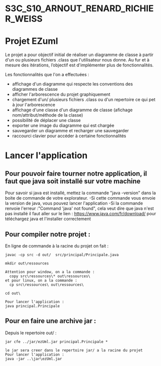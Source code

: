 # S3C_S10_ARNOUT_RENARD_RICHIER_WEISS

# Projet EZuml
Le projet a pour objectif initial de réaliser un diagramme de classe à partir d'un ou plusieurs fichiers .class que l'utilisateur nous donne.
Au fur et à mesure des itérations, l’objectif est d'implémenter plus de fonctionnalités.

Les fonctionnalités que l'on a effectuées :
  - affichage d'un diagramme qui respecte les conventions des diagrammes de classe
  - afficher l'arborescence du projet graphiquement
  - chargement d'un/ plusieurs fichiers .class ou d'un repertoire ce qui pet à jour l'arborescence
  - affichage d'une classe d'un diagramme de classe (afichage nom/attribut/méthode de la classe)
  - possibilité de déplacer une classe
  - exporter une image du diagramme qui est chargée
  - sauvegarder un diagramme et recharger une sauvegarder
  - raccourci clavier pour accéder à certaine fonctionnalités


# Lancer l'application

## Pour pouvoir faire tourner notre application, il faut que java soit installé sur votre machine

Pour savoir si java est installé, mettez la commande "java -version" dans la boite de commande de votre explorateur.
  -Si cette commande vous envoie la version de java, vous pouvez lancer l'application
  -Si la commande renvoie l'erreur :"Command 'java' not found", cela veut dire que java n'est pas installé
  il faut aller sur le lien : https://www.java.com/fr/download/ pour téléchargez java et l'installer correctement

## Pour compiler notre projet :
  En ligne de commande à la racine du projet on fait :
    
    javac -cp src -d out/  src/principal/Principale.java

    mkdir out\ressources

    Attention pour window, on a la commande :
      copy src\ressources\* out\ressources\
    et pour linux, on a la commande :
      cp src\ressources\ out\ressources\

    cd out\

    Pour lancer l'application :
    java principal.Principale
    
## Pour en faire une archive jar :
   Depuis le repertoire out/ :
  
    jar cfe ../jar/ezUml.jar principal.Principale *
  
    le jar sera creer dans le repertoire jar/ a la racine du projet
    Pour lancer l'application :
    java -jar ..\jar\ezUml.jar
   
    

    
    
  
